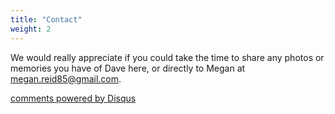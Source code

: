 ```yaml
---
title: "Contact"
weight: 2
---
```


We would really appreciate if you could take the time to share any photos or memories you have of Dave here, or directly to Megan at [megan.reid85@gmail.com](mailto:megan.reid85+dave@gmail.com).

<div id="disqus_thread"></div>
<script type="text/javascript">
(function() {
    if (window.location.hostname == "localhost")
        return;
    var dsq = document.createElement('script'); dsq.type = 'text/javascript'; dsq.async = true;
    var disqus_shortname = 'dave-reid-memorial';
    dsq.src = '//' + disqus_shortname + '.disqus.com/embed.js';
    (document.getElementsByTagName('head')[0] || document.getElementsByTagName('body')[0]).appendChild(dsq);
})();
</script>
<a href="http://disqus.com/" class="dsq-brlink">comments powered by <span class="logo-disqus">Disqus</span></a>
